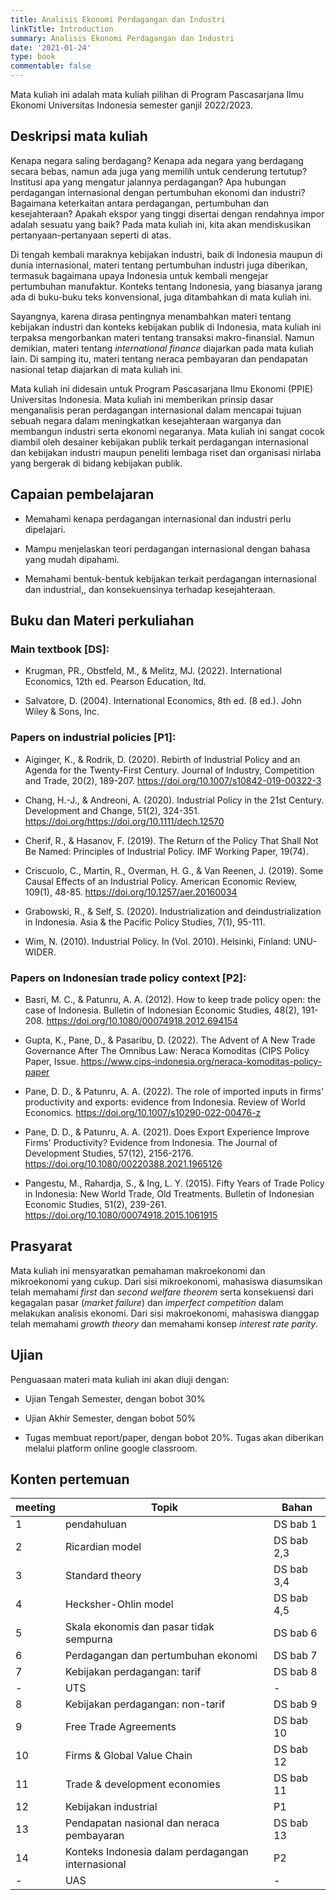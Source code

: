 ```yaml
---
title: Analisis Ekonomi Perdagangan dan Industri
linkTitle: Introduction
summary: Analisis Ekonomi Perdagangan dan Industri
date: '2021-01-24'
type: book
commentable: false
---
```


Mata kuliah ini adalah mata kuliah pilihan di Program Pascasarjana Ilmu Ekonomi Universitas Indonesia semester ganjil 2022/2023.

## Deskripsi mata kuliah

Kenapa negara saling berdagang? Kenapa ada negara yang berdagang secara bebas, namun ada juga yang memilih untuk cenderung tertutup? Institusi apa yang mengatur jalannya perdagangan? Apa hubungan perdagangan internasional dengan pertumbuhan ekonomi dan industri? Bagaimana keterkaitan antara perdagangan, pertumbuhan dan kesejahteraan? Apakah ekspor yang tinggi disertai dengan rendahnya impor adalah sesuatu yang baik? Pada mata kuliah ini, kita akan mendiskusikan pertanyaan-pertanyaan seperti di atas.

Di tengah kembali maraknya kebijakan industri, baik di Indonesia maupun di dunia internasional, materi tentang pertumbuhan industri juga diberikan, termasuk bagaimana upaya Indonesia untuk kembali mengejar pertumbuhan manufaktur. Konteks tentang Indonesia, yang biasanya jarang ada di buku-buku teks konvensional, juga ditambahkan di mata kuliah ini.

Sayangnya, karena dirasa pentingnya menambahkan materi tentang kebijakan industri dan konteks kebijakan publik di Indonesia, mata kuliah ini terpaksa mengorbankan materi tentang transaksi makro-finansial. Namun demikian, materi tentang *international finance* diajarkan pada mata kuliah lain. Di samping itu, materi tentang neraca pembayaran dan pendapatan nasional tetap diajarkan di mata kuliah ini.

Mata kuliah ini didesain untuk Program Pascasarjana Ilmu Ekonomi (PPIE) Universitas Indonesia. Mata kuliah ini memberikan prinsip dasar menganalisis peran perdagangan internasional dalam mencapai tujuan sebuah negara dalam meningkatkan kesejahteraan warganya dan membangun industri serta ekonomi negaranya. Mata kuliah ini sangat cocok diambil oleh desainer kebijakan publik terkait perdagangan internasional dan kebijakan industri maupun peneliti lembaga riset dan organisasi nirlaba yang bergerak di bidang kebijakan publik.

## Capaian pembelajaran

-   Memahami kenapa perdagangan internasional dan industri perlu dipelajari.

-   Mampu menjelaskan teori perdagangan internasional dengan bahasa yang mudah dipahami.

-   Memahami bentuk-bentuk kebijakan terkait perdagangan internasional dan industrial,, dan konsekuensinya terhadap kesejahteraan.

## Buku dan Materi perkuliahan

### Main textbook \[DS\]:

- Krugman, PR., Obstfeld, M., & Melitz, MJ. (2022). International Economics, 12th ed. Pearson Education, ltd.

-   Salvatore, D. (2004). International Economics, 8th ed. (8 ed.). John Wiley & Sons, Inc.

### Papers on industrial policies [P1]:

-   Aiginger, K., & Rodrik, D. (2020). Rebirth of Industrial Policy and an Agenda for the Twenty-First Century. Journal of Industry, Competition and Trade, 20(2), 189-207. https://doi.org/10.1007/s10842-019-00322-3

-   Chang, H.-J., & Andreoni, A. (2020). Industrial Policy in the 21st Century. Development and Change, 51(2), 324-351. https://doi.org/https://doi.org/10.1111/dech.12570

-   Cherif, R., & Hasanov, F. (2019). The Return of the Policy That Shall Not Be Named: Principles of Industrial Policy. IMF Working Paper, 19(74).

-   Criscuolo, C., Martin, R., Overman, H. G., & Van Reenen, J. (2019). Some Causal Effects of an Industrial Policy. American Economic Review, 109(1), 48-85. https://doi.org/10.1257/aer.20160034

-   Grabowski, R., & Self, S. (2020). Industrialization and deindustrialization in Indonesia. Asia & the Pacific Policy Studies, 7(1), 95-111.

-   Wim, N. (2010). Industrial Policy. In (Vol. 2010). Helsinki, Finland: UNU-WIDER.

### Papers on Indonesian trade policy context [P2]:

-   Basri, M. C., & Patunru, A. A. (2012). How to keep trade policy open: the case of Indonesia. Bulletin of Indonesian Economic Studies, 48(2), 191-208. https://doi.org/10.1080/00074918.2012.694154

-   Gupta, K., Pane, D., & Pasaribu, D. (2022). The Advent of A New Trade Governance After The Omnibus Law: Neraca Komoditas (CIPS Policy Paper, Issue. https://www.cips-indonesia.org/neraca-komoditas-policy-paper

-   Pane, D. D., & Patunru, A. A. (2022). The role of imported inputs in firms' productivity and exports: evidence from Indonesia. Review of World Economics. https://doi.org/10.1007/s10290-022-00476-z

-   Pane, D. D., & Patunru, A. A. (2021). Does Export Experience Improve Firms' Productivity? Evidence from Indonesia. The Journal of Development Studies, 57(12), 2156-2176. https://doi.org/10.1080/00220388.2021.1965126

-   Pangestu, M., Rahardja, S., & Ing, L. Y. (2015). Fifty Years of Trade Policy in Indonesia: New World Trade, Old Treatments. Bulletin of Indonesian Economic Studies, 51(2), 239-261. https://doi.org/10.1080/00074918.2015.1061915

## Prasyarat

Mata kuliah ini mensyaratkan pemahaman makroekonomi dan mikroekonomi yang cukup. Dari sisi mikroekonomi, mahasiswa diasumsikan telah memahami *first* dan *second welfare theorem* serta konsekuensi dari kegagalan pasar (*market failure*) dan *imperfect competition* dalam melakukan analisis ekonomi. Dari sisi makroekonomi, mahasiswa dianggap telah memahami *growth theory* dan memahami konsep *interest rate parity*.

## Ujian

Penguasaan materi mata kuliah ini akan diuji dengan:

-   Ujian Tengah Semester, dengan bobot 30%

-   Ujian Akhir Semester, dengan bobot 50%

-   Tugas membuat report/paper, dengan bobot 20%. Tugas akan diberikan melalui platform online google classroom.

## Konten pertemuan

| meeting | Topik | Bahan |
| ------- | ----- | ----- |
| 1 | pendahuluan | DS bab 1 |
| 2 | Ricardian model | DS bab 2,3 |
| 3 | Standard theory | DS bab 3,4 |
| 4 | Hecksher-Ohlin model | DS bab 4,5 |
| 5 | Skala ekonomis dan pasar tidak sempurna | DS bab 6 |
| 6 | Perdagangan dan pertumbuhan ekonomi | DS bab 7 |
| 7 | Kebijakan perdagangan: tarif | DS bab 8 |
| - | UTS | - | 
| 8 | Kebijakan perdagangan: non-tarif | DS bab 9 |
| 9 | Free Trade Agreements | DS bab 10 |
| 10 | Firms & Global Value Chain | DS bab 12 |
| 11 | Trade & development economies | DS bab 11 |
| 12 | Kebijakan industrial | P1 |
| 13 | Pendapatan nasional dan neraca pembayaran | DS bab 13 |
| 14 | Konteks Indonesia dalam perdagangan internasional | P2 |
| - | UAS | - |
